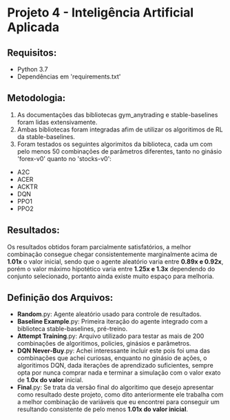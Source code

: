 # Projeto 4 - Inteligência Artificial Aplicada

## Requisitos:
  - Python 3.7
  - Dependências em 'requirements.txt'

## Metodologia:
1. As documentações das bibliotecas gym_anytrading e stable-baselines foram lidas extensivamente.
2. Ambas bibliotecas foram integradas afim de utilizar os algoritimos de RL da stable-baselines.
3. Foram testados os seguintes algorimitos da biblioteca, cada um com pelo menos 50 combinações de parâmetros diferentes, tanto no ginásio 'forex-v0' quanto no 'stocks-v0':
  - A2C
  - ACER
  - ACKTR
  - DQN
  - PPO1
  - PPO2

## Resultados:
Os resultados obtidos foram parcialmente satisfatórios, a melhor combinação consegue chegar consistentemente marginalmente acima de **1.01x** o valor inicial, sendo que o agente aleatório varia entre **0.89x e 0.92x**, porém o valor máximo hipotético varia entre **1.25x e 1.3x** dependendo do conjunto selecionado, portanto ainda existe muito espaço para melhoria.

## Definição dos Arquivos:
  - **Random**.py: Agente aleatório usado para controle de resultados.
  - **Baseline Example**.py: Primeira iteração do agente integrado com a biblioteca stable-baselines, pré-treino.
  - **Attempt Training**.py: Arquivo utilizado para testar as mais de 200 combinações de algoritimos, policies, ginásios e parâmetros.
  - **DQN Never-Buy**.py: Achei interessante incluir este pois foi uma das combinações que achei curiosas, enquanto no ginásio de ações, o algoritimos DQN, dada iterações de aprendizado suficientes, sempre opta por nunca comprar nada e terminar a simulação com o valor exato de **1.0x do valor** inicial.
  - **Final**.py: Se trata da versão final do algoritimo que desejo apresentar como resultado deste projeto, como dito anteriormente ele trabalha com a melhor combinação de variáveis que eu encontrei para conseguir um resultando consistente de pelo menos **1.01x do valor inicial**.


  
